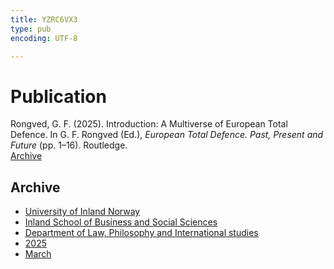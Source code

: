 ```yaml
---
title: YZRC6VX3
type: pub
encoding: UTF-8

---
```

<h1>Publication</h1>
<article id="csl-bib-container-YZRC6VX3" class="csl-bib-container">
  <div class="csl-bib-body"> <div class="csl-entry">Rongved, G. F. (2025). Introduction: A Multiverse of European Total Defence. In G. F. Rongved (Ed.), <i>European Total Defence. Past, Present and Future</i> (pp. 1–16). Routledge.</div> </div>
  <div class="csl-bib-buttons">
    <a href="#taxonomy-article-YZRC6VX3" alt="archive" class="csl-bib-button">Archive</a>
  </div>
  <div id="csl-bib-meta-container-YZRC6VX3"></div>
</article>
<div id="csl-bib-meta-YZRC6VX3" class="csl-bib-meta">
  <article id="taxonomy-article-YZRC6VX3" class="taxonomy-article">
    <h1>Archive</h1>
    <ul>
      <li><a href="{{< params subfolder >}}en/archive/?key=3DCRN523">University of Inland Norway</a></li>
      <li><a href="{{< params subfolder >}}en/archive/?key=DU8Q9LN9">Inland School of Business and Social Sciences</a></li>
      <li><a href="{{< params subfolder >}}en/archive/?key=ITYAG68H">Department of Law, Philosophy and International studies</a></li>
      <li><a href="{{< params subfolder >}}en/archive/?key=5MXSAE5D">2025</a></li>
      <li><a href="{{< params subfolder >}}en/archive/?key=8MJ8ZJNH">March</a></li>
    </ul>
  </article>
</div>
